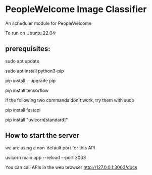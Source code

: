 # PeopleWelcome Image Classifier

An scheduler module for PeopleWelcome

To run on Ubuntu 22.04:

## prerequisites:
sudo apt update

sudo apt install python3-pip

pip install --upgrade pip

pip install tensorflow

if the following two commands don't work, try them with sudo 

pip install fastapi 

pip install "uvicorn[standard]"

## How to start the server
we are using a non-default port for this API

uvicorn main:app --reload --port 3003

You can call APIs in the web browser
http://127.0.0.1:3003/docs
